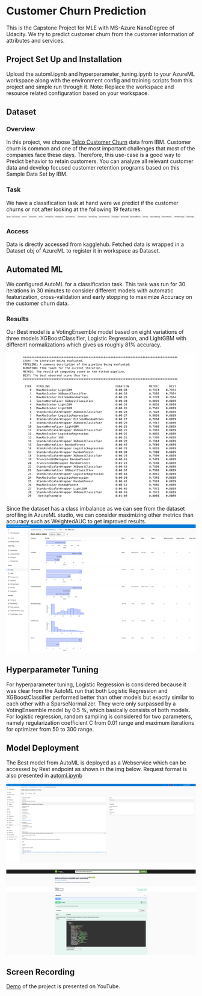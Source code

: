 # Customer Churn Prediction 
This is the Capstone Project for MLE with MS-Azure NanoDegree of Udacity.
We try to predict customer churn from the customer information of attributes and services.

## Project Set Up and Installation
Upload the automl.ipynb and hyperparameter_tuning.ipynb to your AzureML workspace along with the environment config and training scripts from this project and simple run through it.
Note: Replace the workspace and resource related configuration based on your workspace.

## Dataset

### Overview
In this project, we choose [Telco Customer Churn](https://www.kaggle.com/datasets/blastchar/telco-customer-churn/data?select=WA_Fn-UseC_-Telco-Customer-Churn.csv) data from IBM.
Customer churn is common and one of the most important challenges that most of the companies face these days. Therefore, this use-case is a good way to Predict behavior to retain customers. You can analyze all relevant customer data and develop focused customer retention programs based on this Sample Data Set by IBM. 

### Task
We have a classification task at hand were we predict if the customer churns or not after looking at the following 19 features.
![Input Features](data/features.png)

### Access
Data is directly accessed from kagglehub. Fetched data is wrapped in a Dataset obj of AzureML to register it in workspace as Dataset.

## Automated ML
We configured AutoML for a classification task. This task was run for 30 iterations in 30 minutes to consider different models with automatic featurization, cross-validation and early stopping to maximize Accuracy on the customer churn data.

### Results
Our Best model is a VotingEnsemble model based on eight variations of three models XGBoostClassifier, Logistic Regression, and LightGBM with different normalizations which gives us roughly 81% accuracy.

![Run Details](screeshots/runDetails.png)

Since the dataset has a class imbalance as we can see from the dataset profiling in AzureML studio, we can consider maximizing other metrics than accuracy such as WeightedAUC to get improved results.
![Data Profile](screeshots/dataprofile.png)

## Hyperparameter Tuning
For hyperparameter tuning, Logistic Regression is considered because it was clear from the AutoML run that both Logistic Regression and XGBoostClassifier performed better than other models but exactly similar to each other with a SparseNormalizer. They were only surpassed by a VotingEnsemble model by 0.5 %, which basically consists of both models. 
For logistic regression, random sampling is considered for two parameters, namely regularization coefficient C from 0.01 range and maximum iterations for optimizer from 50 to 300 range.

## Model Deployment
The Best model from AutoML is deployed as a Webservice which can be accessed by Rest endpoint as shown in the img below. Request format is also presented in [automl.ipynb](automl.ipynb)

![Endpoint:](screeshots/5-RunningEndpoint.png)

![Resy Endpoint](screeshots/swaggerUI.png)

## Screen Recording
[Demo](https://www.youtube.com/watch?v=QxRu4XIdufs&t=109s) of the project is presented on YouTube.
